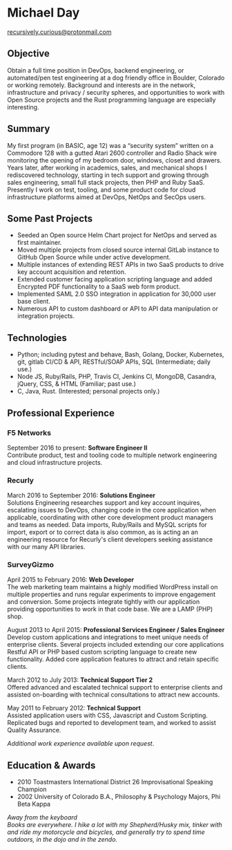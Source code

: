 # Michael Day

<a href="mailto:&#114;&#101;&#99;&#117;&#114;&#115;&#105;&#118;&#101;&#108;&#121;&#46;&#99;&#117;&#114;&#105;&#111;&#117;&#115;&#64;&#112;&#114;&#111;&#116;&#111;&#110;&#109;&#97;&#105;&#108;&#46;&#99;&#111;&#109;">&#114;&#101;&#99;&#117;&#114;&#115;&#105;&#118;&#101;&#108;&#121;&#46;&#99;&#117;&#114;&#105;&#111;&#117;&#115;&#64;&#112;&#114;&#111;&#116;&#111;&#110;&#109;&#97;&#105;&#108;&#46;&#99;&#111;&#109;</a>

## Objective

Obtain a full time position in DevOps, backend engineering, or automated/pen test engineering at a dog friendly office in Boulder, Colorado or working remotely. Background and interests are in the network, infrastructure and privacy / security spheres, and opportunities to work with Open Source projects and the Rust programming language are especially interesting.

## Summary
My first program (in BASIC, age 12) was a “security system” written on a Commodore 128 with a gutted Atari 2600 controller and Radio Shack wire monitoring the opening of my bedroom door, windows, closet and drawers. Years later, after working in academics, sales, and mechanical shops I rediscovered technology, starting in tech support and growing through sales engineering, small full stack projects, then PHP and Ruby SaaS. Presently I work on test, tooling, and some product code for cloud infrastructure platforms aimed at DevOps, NetOps and SecOps users.

## Some Past Projects
- Seeded an Open source Helm Chart project for NetOps and served as first maintainer.
- Moved multiple projects from closed source internal GitLab instance to GitHub Open Source while under active development.
- Multiple instances of extending REST APIs in two SaaS products to drive key account acquisition and retention.
- Extended customer facing application scripting language and added Encrypted PDF functionality to a SaaS web form product.
- Implemented SAML 2.0 SSO integration in application for 30,000 user base client.
- Numerous API to custom dashboard or API to API data manipulation or integration projects.

## Technologies  
- Python; including pytest and behave, Bash, Golang, Docker, Kubernetes, git, gitlab CI/CD & API, RESTful/SOAP APIs, SQL (Intermediate; daily use.)
- Node JS, Ruby/Rails, PHP, Travis CI, Jenkins CI, MongoDB, Casandra, jQuery, CSS, & HTML (Familiar; past use.)
- C, Java, Rust. (Interested; personal projects only.)

## Professional Experience

### F5 Networks
September 2016 to present: **Software Engineer II**  
Contribute product, test and tooling code to multiple network engineering and cloud infrastructure projects.

### Recurly
March 2016 to September 2016: **Solutions Engineer**  
Solutions Engineering researches support and key account inquires, escalating issues to DevOps, changing code in the core application when applicable, coordinating with other core development product managers and teams as needed. Data imports, Ruby/Rails and MySQL scripts for import, export or to correct data is also common, as is acting an an engineering resource for Recurly's client developers seeking assistance with our many API libraries. 

### SurveyGizmo  
April 2015 to February 2016: **Web Developer**  
The web marketing team maintains a highly modified WordPress install on multiple properties and runs regular experiments to improve engagement and conversion. Some projects integrate tightly with our application providing opportunities to work in that code base. We are a LAMP (PHP) shop. 

August 2013 to April 2015: **Professional Services Engineer / Sales Engineer**  
Develop custom applications and integrations to meet unique needs of enterprise clients. Several projects included extending our core applications Restful API or PHP based custom scripting language to create new functionality. Added core application features to attract and retain specific clients. 

March 2012 to July 2013: **Technical Support Tier 2**  
Offered advanced and escalated technical support to enterprise clients and assisted on-boarding with technical consultations to attract new accounts.

May 2011 to February 2012: **Technical Support**  
Assisted application users with CSS, Javascript and Custom Scripting. Replicated bugs and reported to development team, and worked to assist Quality Assurance.  

_Additional work experience available upon request_.

## Education & Awards  
- 2010 Toastmasters International District 26 Improvisational Speaking Champion
- 2002 University of Colorado B.A., Philosophy & Psychology Majors, Phi Beta Kappa

_Away from the keyboard  
Books are everywhere. I hike a lot with my Shepherd/Husky mix, tinker with and ride my motorcycle and bicycles, and generally try to spend time outdoors, in the dojo and in the zendo._
